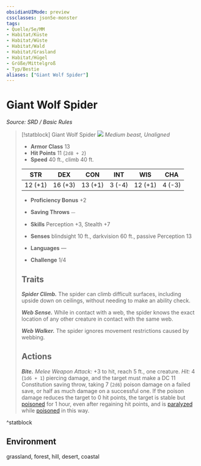 ```yaml
---
obsidianUIMode: preview
cssclasses: json5e-monster
tags:
- Quelle/5e/MM
- Habitat/Küste
- Habitat/Wüste
- Habitat/Wald
- Habitat/Grasland
- Habitat/Hügel
- Größe/Mittelgroß
- Typ/Bestie
aliases: ["Giant Wolf Spider"]
---
```

# Giant Wolf Spider
*Source: SRD / Basic Rules*  

> [!statblock] Giant Wolf Spider
> ![](compendium/bestiary/beast/token/giant-wolf-spider.png#token)
> *Medium beast, Unaligned*
> 
> - **Armor Class** 13 
> - **Hit Points** 11 (`2d8 + 2`)
> - **Speed** 40 ft., climb 40 ft.
> 
> |STR|DEX|CON|INT|WIS|CHA|
> |:---:|:---:|:---:|:---:|:---:|:---:|
> |12 (+1)|16 (+3)|13 (+1)| 3 (-4)|12 (+1)| 4 (-3)|
> 
> - **Proficiency Bonus** +2
> - **Saving Throws** ⏤
> - **Skills** Perception +3, Stealth +7
> - **Senses** blindsight 10 ft., darkvision 60 ft., passive Perception 13
> 
> - **Languages** —
> - **Challenge** 1/4
> 
> ## Traits
> 
> ***Spider Climb.*** The spider can climb difficult surfaces, including upside down on ceilings, without needing to make an ability check.
> 
> ***Web Sense.*** While in contact with a web, the spider knows the exact location of any other creature in contact with the same web.
> 
> ***Web Walker.*** The spider ignores movement restrictions caused by webbing.
> 
> ## Actions
> 
> ***Bite.*** *Melee Weapon Attack:* +3 to hit, reach 5 ft., one creature. *Hit:* 4 (`1d6 + 1`) piercing damage, and the target must make a DC 11 Constitution saving throw, taking 7 (`2d6`) poison damage on a failed save, or half as much damage on a successful one. If the poison damage reduces the target to 0 hit points, the target is stable but [poisoned](rules/conditions.md#poisoned) for 1 hour, even after regaining hit points, and is [paralyzed](rules/conditions.md#paralyzed) while [poisoned](rules/conditions.md#poisoned) in this way.
^statblock

## Environment

grassland, forest, hill, desert, coastal